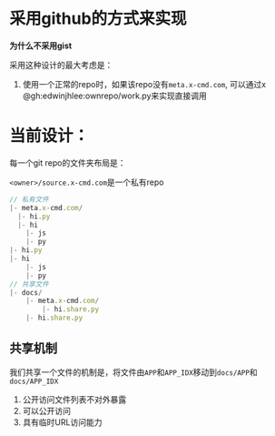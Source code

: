 # 采用github的方式来实现

**为什么不采用gist**

采用这种设计的最大考虑是：

1. 使用一个正常的repo时，如果该repo没有`meta.x-cmd.com`, 可以通过x @gh:edwinjhlee:ownrepo/work.py来实现直接调用

# 当前设计：

每一个git repo的文件夹布局是：

`<owner>/source.x-cmd.com`是一个私有repo

```js
// 私有文件
|- meta.x-cmd.com/
  |- hi.py
  |- hi
    |- js
    |- py
|- hi.py
|- hi
    |- js
    |- py
// 共享文件
|- docs/
    |- meta.x-cmd.com/
        |- hi.share.py
    |- hi.share.py
```

## 共享机制

我们共享一个文件的机制是，将文件由`APP`和`APP_IDX`移动到`docs/APP`和`docs/APP_IDX`

1. 公开访问文件列表不对外暴露
2. 可以公开访问
3. 具有临时URL访问能力

